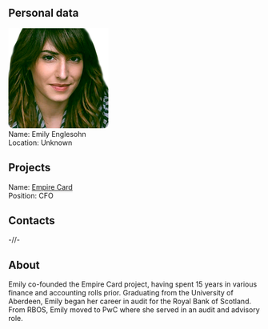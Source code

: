 ## Personal data
![ photo](photo/emily_englesohn.png)  
Name: Emily Englesohn  
Location: Unknown
## Projects 
Name: [Empire Card](../projects/empire_card.md)  
Position: CFO 
## Contacts
-//-
## About
Emily co-founded the Empire Card project, having spent 15 years in various finance and accounting rolls prior. Graduating from the University of Aberdeen, Emily began her career in audit for the Royal Bank of Scotland. From RBOS, Emily moved to PwC where she served in an audit and advisory role.
